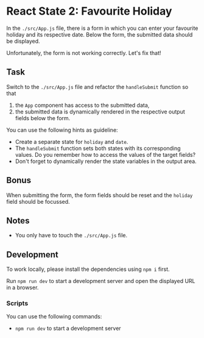 # React State 2: Favourite Holiday

In the `./src/App.js` file, there is a form in which you can enter your favourite holiday and its respective date. Below the form, the submitted data should be displayed.

Unfortunately, the form is not working correctly. Let's fix that!

## Task

Switch to the `./src/App.js` file and refactor the `handleSubmit` function so that

1. the `App` component has access to the submitted data,
2. the submitted data is dynamically rendered in the respective output fields below the form.

You can use the following hints as guideline:

-   Create a separate state for `holiday` and `date`.
-   The `handleSubmit` function sets both states with its corresponding values. Do you remember how to access the values of the target fields?
-   Don't forget to dynamically render the state variables in the output area.

## Bonus

When submitting the form, the form fields should be reset and the `holiday` field should be focussed.

## Notes

-   You only have to touch the `./src/App.js` file.

## Development

To work locally, please install the dependencies using `npm i` first.

Run `npm run dev` to start a development server and open the displayed URL in a browser.

### Scripts

You can use the following commands:

-   `npm run dev` to start a development server
